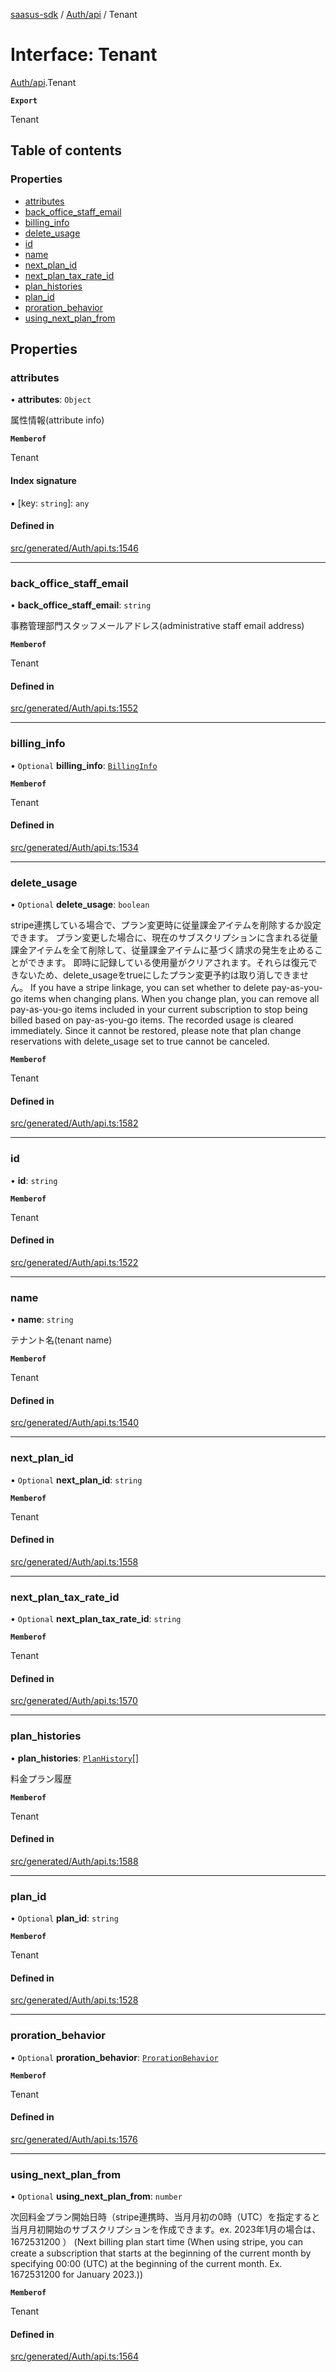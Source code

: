 [saasus-sdk](../README.md) / [Auth/api](../modules/Auth_api.md) / Tenant

# Interface: Tenant

[Auth/api](../modules/Auth_api.md).Tenant

**`Export`**

Tenant

## Table of contents

### Properties

- [attributes](Auth_api.Tenant.md#attributes)
- [back\_office\_staff\_email](Auth_api.Tenant.md#back_office_staff_email)
- [billing\_info](Auth_api.Tenant.md#billing_info)
- [delete\_usage](Auth_api.Tenant.md#delete_usage)
- [id](Auth_api.Tenant.md#id)
- [name](Auth_api.Tenant.md#name)
- [next\_plan\_id](Auth_api.Tenant.md#next_plan_id)
- [next\_plan\_tax\_rate\_id](Auth_api.Tenant.md#next_plan_tax_rate_id)
- [plan\_histories](Auth_api.Tenant.md#plan_histories)
- [plan\_id](Auth_api.Tenant.md#plan_id)
- [proration\_behavior](Auth_api.Tenant.md#proration_behavior)
- [using\_next\_plan\_from](Auth_api.Tenant.md#using_next_plan_from)

## Properties

### attributes

• **attributes**: `Object`

属性情報(attribute info)

**`Memberof`**

Tenant

#### Index signature

▪ [key: `string`]: `any`

#### Defined in

[src/generated/Auth/api.ts:1546](https://github.com/saasus-platform/saasus-sdk-javascript/blob/55abc15/src/generated/Auth/api.ts#L1546)

___

### back\_office\_staff\_email

• **back\_office\_staff\_email**: `string`

事務管理部門スタッフメールアドレス(administrative staff email address)

**`Memberof`**

Tenant

#### Defined in

[src/generated/Auth/api.ts:1552](https://github.com/saasus-platform/saasus-sdk-javascript/blob/55abc15/src/generated/Auth/api.ts#L1552)

___

### billing\_info

• `Optional` **billing\_info**: [`BillingInfo`](Auth_api.BillingInfo.md)

**`Memberof`**

Tenant

#### Defined in

[src/generated/Auth/api.ts:1534](https://github.com/saasus-platform/saasus-sdk-javascript/blob/55abc15/src/generated/Auth/api.ts#L1534)

___

### delete\_usage

• `Optional` **delete\_usage**: `boolean`

stripe連携している場合で、プラン変更時に従量課金アイテムを削除するか設定できます。 プラン変更した場合に、現在のサブスクリプションに含まれる従量課金アイテムを全て削除して、従量課金アイテムに基づく請求の発生を止めることができます。 即時に記録している使用量がクリアされます。それらは復元できないため、delete_usageをtrueにしたプラン変更予約は取り消しできません。  If you have a stripe linkage,  you can set whether to delete pay-as-you-go items when changing plans. When you change plan, you can remove all pay-as-you-go items included in your current subscription to stop being billed based on pay-as-you-go items. The recorded usage is cleared immediately. Since it cannot be restored, please note that plan change reservations with delete_usage set to true cannot be canceled.

**`Memberof`**

Tenant

#### Defined in

[src/generated/Auth/api.ts:1582](https://github.com/saasus-platform/saasus-sdk-javascript/blob/55abc15/src/generated/Auth/api.ts#L1582)

___

### id

• **id**: `string`

**`Memberof`**

Tenant

#### Defined in

[src/generated/Auth/api.ts:1522](https://github.com/saasus-platform/saasus-sdk-javascript/blob/55abc15/src/generated/Auth/api.ts#L1522)

___

### name

• **name**: `string`

テナント名(tenant name)

**`Memberof`**

Tenant

#### Defined in

[src/generated/Auth/api.ts:1540](https://github.com/saasus-platform/saasus-sdk-javascript/blob/55abc15/src/generated/Auth/api.ts#L1540)

___

### next\_plan\_id

• `Optional` **next\_plan\_id**: `string`

**`Memberof`**

Tenant

#### Defined in

[src/generated/Auth/api.ts:1558](https://github.com/saasus-platform/saasus-sdk-javascript/blob/55abc15/src/generated/Auth/api.ts#L1558)

___

### next\_plan\_tax\_rate\_id

• `Optional` **next\_plan\_tax\_rate\_id**: `string`

**`Memberof`**

Tenant

#### Defined in

[src/generated/Auth/api.ts:1570](https://github.com/saasus-platform/saasus-sdk-javascript/blob/55abc15/src/generated/Auth/api.ts#L1570)

___

### plan\_histories

• **plan\_histories**: [`PlanHistory`](Auth_api.PlanHistory.md)[]

料金プラン履歴

**`Memberof`**

Tenant

#### Defined in

[src/generated/Auth/api.ts:1588](https://github.com/saasus-platform/saasus-sdk-javascript/blob/55abc15/src/generated/Auth/api.ts#L1588)

___

### plan\_id

• `Optional` **plan\_id**: `string`

**`Memberof`**

Tenant

#### Defined in

[src/generated/Auth/api.ts:1528](https://github.com/saasus-platform/saasus-sdk-javascript/blob/55abc15/src/generated/Auth/api.ts#L1528)

___

### proration\_behavior

• `Optional` **proration\_behavior**: [`ProrationBehavior`](../enums/Auth_api.ProrationBehavior.md)

**`Memberof`**

Tenant

#### Defined in

[src/generated/Auth/api.ts:1576](https://github.com/saasus-platform/saasus-sdk-javascript/blob/55abc15/src/generated/Auth/api.ts#L1576)

___

### using\_next\_plan\_from

• `Optional` **using\_next\_plan\_from**: `number`

次回料金プラン開始日時（stripe連携時、当月月初の0時（UTC）を指定すると当月月初開始のサブスクリプションを作成できます。ex. 2023年1月の場合は、1672531200 ） (Next billing plan start time (When using stripe, you can create a subscription that starts at the beginning of the current month by specifying 00:00 (UTC) at the beginning of the current month. Ex. 1672531200 for January 2023.))

**`Memberof`**

Tenant

#### Defined in

[src/generated/Auth/api.ts:1564](https://github.com/saasus-platform/saasus-sdk-javascript/blob/55abc15/src/generated/Auth/api.ts#L1564)
